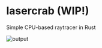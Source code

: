 # lasercrab (WIP!)

Simple CPU-based raytracer in Rust

![output](https://user-images.githubusercontent.com/36349314/99034832-d70b6800-255c-11eb-800a-b2d630f6c4f2.png)
